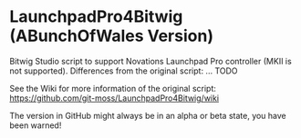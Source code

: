 LaunchpadPro4Bitwig (ABunchOfWales Version)
===========================================

Bitwig Studio script to support Novations Launchpad Pro controller (MKII is not supported).
Differences from the original script:
... TODO


See the Wiki for more information of the original script:
https://github.com/git-moss/LaunchpadPro4Bitwig/wiki

The version in GitHub might always be in an alpha or beta state, you have been warned!
